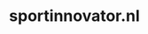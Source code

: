---
layout: post
title:  "sportinnovator.nl"
internal_url:  "/data/sportinnovator.nl.html"
categories: dutchgov
---